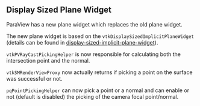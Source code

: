 ## Display Sized Plane Widget

ParaView has a new plane widget which replaces the old plane widget.

The new plane widget is based on the `vtkDisplaySizedImplicitPlaneWidget` (details can be found in [display-sized-implicit-plane-widget](https://gitlab.kitware.com/vtk/vtk/-/blob/master/Documentation/release/dev/add-display-sized-implicit-plane-widget.md)).

`vtkPVRayCastPickingHelper` is now responsible for calculating both the intersection point and the normal.

`vtkSMRenderViewProxy` now actually returns if picking a point on the surface was successful or not.

`pqPointPickingHelper` can now pick a point or a normal and can enable or not (default is disabled) the picking of the camera focal point/normal.
